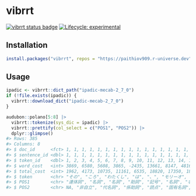 
<!-- README.md is generated from README.Rmd. Please edit that file -->

# vibrrt

<!-- badges: start -->

[![vibrrt status
badge](https://paithiov909.r-universe.dev/badges/vibrrt)](https://paithiov909.r-universe.dev)
[![Lifecycle:
experimental](https://img.shields.io/badge/lifecycle-experimental-orange.svg)](https://lifecycle.r-lib.org/articles/stages.html#experimental)
<!-- badges: end -->

## Installation

``` r
install.packages("vibrrt", repos = "https://paithiov909.r-universe.dev")
```

## Usage

``` r
ipadic <- vibrrt::dict_path("ipadic-mecab-2_7_0")
if (!file.exists(ipadic)) {
  vibrrt::download_dict("ipadic-mecab-2_7_0")
}

audubon::polano[5:8] |>
  vibrrt::tokenize(sys_dic = ipadic) |>
  vibrrt::prettify(col_select = c("POS1", "POS2")) |>
  dplyr::glimpse()
#> Rows: 385
#> Columns: 8
#> $ doc_id      <fct> 1, 1, 1, 1, 1, 1, 1, 1, 1, 1, 1, 1, 1, 1, 1, 1, 1, 2, 2, 2…
#> $ sentence_id <dbl> 1, 1, 1, 1, 1, 1, 1, 1, 1, 1, 1, 1, 1, 1, 1, 1, 1, 2, 2, 2…
#> $ token_id    <dbl> 1, 2, 3, 4, 5, 6, 7, 8, 9, 10, 11, 12, 13, 14, 15, 16, 17,…
#> $ word_cost   <int> 3869, 6580, 5608, 3865, -2435, 13661, 8147, 4816, 4391, 83…
#> $ total_cost  <int> 1962, 4173, 10735, 11161, 6535, 18820, 17350, 18240, 20326…
#> $ token       <chr> "その", "ころ", "わたくし", "は", "、", "モリーオ", "市", …
#> $ POS1        <chr> "連体詞", "名詞", "名詞", "助詞", "記号", "名詞", "名詞", …
#> $ POS2        <chr> NA, "非自立", "代名詞", "係助詞", "読点", "固有名詞", "接…
```

